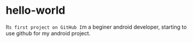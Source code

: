 # hello-world
It`s first project on GitHub
I`m a beginer android developer, starting to use github for my android project.
